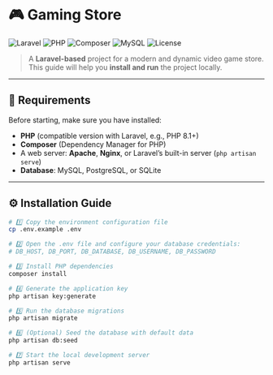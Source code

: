 # 🎮 Gaming Store

![Laravel](https://img.shields.io/badge/Laravel-FF2D20?style=for-the-badge&logo=laravel&logoColor=white)
![PHP](https://img.shields.io/badge/PHP-777BB4?style=for-the-badge&logo=php&logoColor=white)
![Composer](https://img.shields.io/badge/Composer-885630?style=for-the-badge&logo=composer&logoColor=white)
![MySQL](https://img.shields.io/badge/MySQL-005C84?style=for-the-badge&logo=mysql&logoColor=white)
![License](https://img.shields.io/badge/License-MIT-green?style=for-the-badge)

> A **Laravel-based** project for a modern and dynamic video game store.  
> This guide will help you **install and run** the project locally.  

---

## 🚀 Requirements

Before starting, make sure you have installed:

- **PHP** (compatible version with Laravel, e.g., PHP 8.1+)
- **Composer** (Dependency Manager for PHP)
- A web server: **Apache**, **Nginx**, or Laravel’s built-in server (`php artisan serve`)
- **Database**: MySQL, PostgreSQL, or SQLite

---

## ⚙️ Installation Guide

```bash
# 1️⃣ Copy the environment configuration file
cp .env.example .env

# 2️⃣ Open the .env file and configure your database credentials:
# DB_HOST, DB_PORT, DB_DATABASE, DB_USERNAME, DB_PASSWORD

# 3️⃣ Install PHP dependencies
composer install

# 4️⃣ Generate the application key
php artisan key:generate

# 5️⃣ Run the database migrations
php artisan migrate

# 6️⃣ (Optional) Seed the database with default data
php artisan db:seed

# 7️⃣ Start the local development server
php artisan serve
